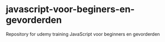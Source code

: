 # javascript-voor-beginers-en-gevorderden
Repository for udemy training JavaScript voor beginners en gevorderden
